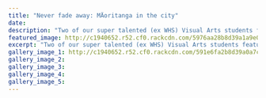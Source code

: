 ```yaml
---
title: "Never fade away: MÄoritanga in the city"
date: 
description: "Two of our super talented (ex WHS) Visual Arts students featured in this article: Jacob McGregor (pictured) and Ming (Tibet) Ranginui..."
featured_image: http://c1940652.r52.cf0.rackcdn.com/5976aa28b8d39a1a9e000b35/Jacob-McGregor-ex.jpg
excerpt: "Two of our super talented (ex WHS) Visual Arts students featured in this article: Jacob McGregor and Ming (Tibet) Ranginui."
gallery_image_1: http://c1940652.r52.cf0.rackcdn.com/591e6fa2b8d39a0a7c00037c/Tibet-(Ming)-Ranginui-ex.jpg
gallery_image_2: 
gallery_image_3: 
gallery_image_4: 
gallery_image_5: 
---
```

